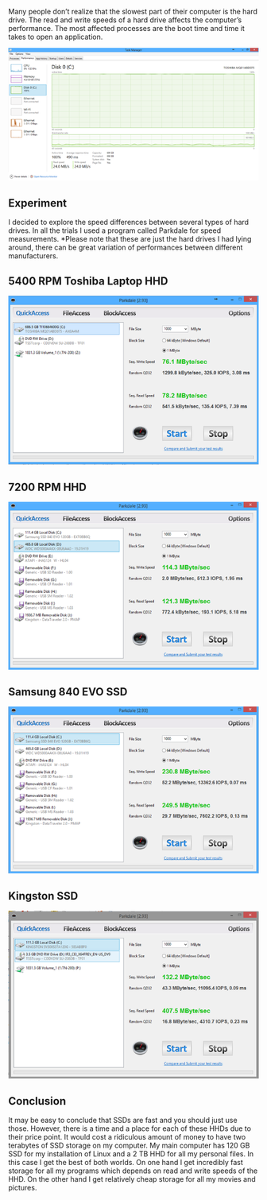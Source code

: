 Many people don’t realize that the slowest part of their computer is the hard
drive. The read and write speeds of a hard drive affects the computer’s
performance. The most affected processes are the boot time and time it takes to
open an application.

![HHD throttling](media/d460663e2f964c76a15d2c07a7052d60.png)

Experiment
----------

I decided to explore the speed differences between several types of hard drives.
In all the trials I used a program called Parkdale for speed measurements.
\*Please note that these are just the hard drives I had lying around, there can
be great variation of performances between different manufacturers.

5400 RPM Toshiba Laptop HHD
---------------------------

![5200 hhd speed](media/31210e78cc2cae122a6c3fdb93ab87c0.png)

7200 RPM HHD
------------

![7200 hhd speed](media/f19479753c6d86855a3a77f1cf840942.png)

Samsung 840 EVO SSD
-------------------

![ssd speed](media/3812f5e41805eb999b057c15bae19081.png)

Kingston SSD
------------

![kingston ssd speed](media/2ac00ccdcae9b672a2f844b7f8f318c5.png)

Conclusion
----------

It may be easy to conclude that SSDs are fast and you should just use those.
However, there is a time and a place for each of these HHDs due to their price
point. It would cost a ridiculous amount of money to have two terabytes of SSD
storage on my computer. My main computer has 120 GB SSD for my installation of
Linux and a 2 TB HHD for all my personal files. In this case I get the best of
both worlds. On one hand I get incredibly fast storage for all my programs which
depends on read and write speeds of the HHD. On the other hand I get relatively
cheap storage for all my movies and pictures.
